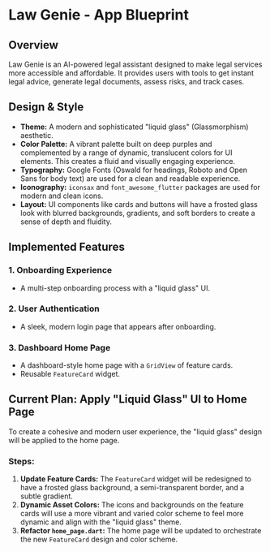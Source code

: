 # Law Genie - App Blueprint

## Overview

Law Genie is an AI-powered legal assistant designed to make legal services more accessible and affordable. It provides users with tools to get instant legal advice, generate legal documents, assess risks, and track cases.

## Design & Style

- **Theme:** A modern and sophisticated "liquid glass" (Glassmorphism) aesthetic.
- **Color Palette:** A vibrant palette built on deep purples and complemented by a range of dynamic, translucent colors for UI elements. This creates a fluid and visually engaging experience.
- **Typography:** Google Fonts (Oswald for headings, Roboto and Open Sans for body text) are used for a clean and readable experience.
- **Iconography:** `iconsax` and `font_awesome_flutter` packages are used for modern and clean icons.
- **Layout:** UI components like cards and buttons will have a frosted glass look with blurred backgrounds, gradients, and soft borders to create a sense of depth and fluidity.

## Implemented Features

### 1. Onboarding Experience
- A multi-step onboarding process with a "liquid glass" UI.

### 2. User Authentication
- A sleek, modern login page that appears after onboarding.

### 3. Dashboard Home Page
- A dashboard-style home page with a `GridView` of feature cards.
- Reusable `FeatureCard` widget.

## Current Plan: Apply "Liquid Glass" UI to Home Page

To create a cohesive and modern user experience, the "liquid glass" design will be applied to the home page.

### Steps:
1.  **Update Feature Cards:** The `FeatureCard` widget will be redesigned to have a frosted glass background, a semi-transparent border, and a subtle gradient.
2.  **Dynamic Asset Colors:** The icons and backgrounds on the feature cards will use a more vibrant and varied color scheme to feel more dynamic and align with the "liquid glass" theme.
3.  **Refactor `home_page.dart`:** The home page will be updated to orchestrate the new `FeatureCard` design and color scheme.
